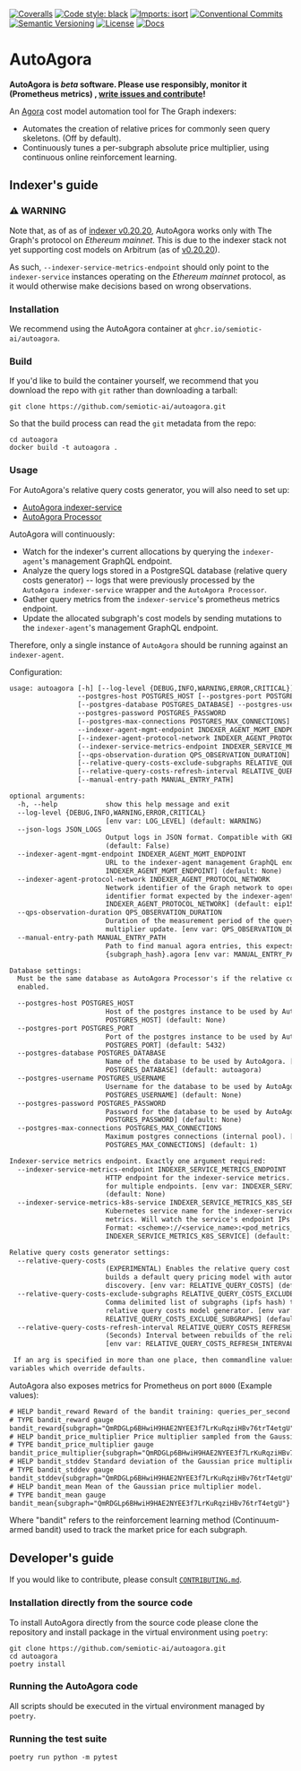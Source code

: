 [![Coveralls](https://img.shields.io/coveralls/github/semiotic-ai/autoagora)](https://coveralls.io/github/semiotic-ai/autoagora)
[![Code style: black](https://img.shields.io/badge/code%20style-black-000000.svg)](https://github.com/psf/black)
[![Imports: isort](https://img.shields.io/badge/%20imports-isort-%231674b1?style=flat&labelColor=ef8336)](https://pycqa.github.io/isort/)
[![Conventional Commits](https://img.shields.io/badge/Conventional%20Commits-1.0.0-%23FE5196?logo=conventionalcommits&logoColor=white)](https://conventionalcommits.org)
[![Semantic Versioning](https://img.shields.io/badge/semver-2.0.0-green)](https://semver.org/spec/v2.0.0.html)
[![License](https://img.shields.io/badge/License-Apache%202.0-blue.svg)](https://opensource.org/licenses/Apache-2.0)
[![Docs](https://img.shields.io/github/actions/workflow/status/semiotic-ai/autoagora/semver.yml?label=docs)](https://semoitic-ai.github.io/autoagora/)

# AutoAgora

**AutoAgora is *beta* software. Please use responsibly, monitor it (Prometheus metrics)
, [write issues and contribute](CONTRIBUTING.md)!**

An [Agora](https://github.com/graphprotocol/agora) cost model automation tool for The Graph indexers:

- Automates the creation of relative prices for commonly seen query skeletons. (Off by default).
- Continuously tunes a per-subgraph absolute price multiplier, using continuous online reinforcement learning.

## Indexer's guide

### ⚠️ WARNING

Note that, as of as of [indexer v0.20.20](https://github.com/graphprotocol/indexer/releases/tag/v0.20.20), AutoAgora
works only with The Graph's protocol on *Ethereum mainnet*. This is due to the indexer stack not yet supporting cost
models on Arbitrum (as of [v0.20.20](https://github.com/graphprotocol/indexer/releases/tag/v0.20.20)).

As such, `--indexer-service-metrics-endpoint` should only point to the `indexer-service` instances operating on the
*Ethereum mainnet* protocol, as it would otherwise make decisions based on wrong observations.

### Installation

We recommend using the AutoAgora container at `ghcr.io/semiotic-ai/autoagora`.

### Build

If you'd like to build the container yourself, we recommend that you download the repo with `git` rather than
downloading a tarball:

```console
git clone https://github.com/semiotic-ai/autoagora.git
```

So that the build process can read the `git` metadata from the repo:

```console
cd autoagora
docker build -t autoagora .
```

### Usage

For AutoAgora's relative query costs generator, you will also need to set up:

- [AutoAgora indexer-service](https://github.com/semiotic-ai/autoagora-indexer-service)
- [AutoAgora Processor](https://github.com/semiotic-ai/autoagora-processor)

AutoAgora will continuously:

- Watch for the indexer's current allocations by querying the `indexer-agent`'s management GraphQL endpoint.
- Analyze the query logs stored in a PostgreSQL database (relative query costs generator) -- logs that were previously
  processed by the `AutoAgora indexer-service` wrapper and the `AutoAgora Processor`.
- Gather query metrics from the `indexer-service`'s prometheus metrics endpoint.
- Update the allocated subgraph's cost models by sending mutations to the `indexer-agent`'s management GraphQL endpoint.

Therefore, only a single instance of `AutoAgora` should be running against an `indexer-agent`.

Configuration:

```txt
usage: autoagora [-h] [--log-level {DEBUG,INFO,WARNING,ERROR,CRITICAL}] [--json-logs JSON_LOGS]
                 --postgres-host POSTGRES_HOST [--postgres-port POSTGRES_PORT]
                 [--postgres-database POSTGRES_DATABASE] --postgres-username POSTGRES_USERNAME
                 --postgres-password POSTGRES_PASSWORD
                 [--postgres-max-connections POSTGRES_MAX_CONNECTIONS]
                 --indexer-agent-mgmt-endpoint INDEXER_AGENT_MGMT_ENDPOINT
                 [--indexer-agent-protocol-network INDEXER_AGENT_PROTOCOL_NETWORK]
                 (--indexer-service-metrics-endpoint INDEXER_SERVICE_METRICS_ENDPOINT | --indexer-service-metrics-k8s-service INDEXER_SERVICE_METRICS_K8S_SERVICE)
                 [--qps-observation-duration QPS_OBSERVATION_DURATION] [--relative-query-costs]
                 [--relative-query-costs-exclude-subgraphs RELATIVE_QUERY_COSTS_EXCLUDE_SUBGRAPHS]
                 [--relative-query-costs-refresh-interval RELATIVE_QUERY_COSTS_REFRESH_INTERVAL]
                 [--manual-entry-path MANUAL_ENTRY_PATH]

optional arguments:
  -h, --help            show this help message and exit
  --log-level {DEBUG,INFO,WARNING,ERROR,CRITICAL}
                        [env var: LOG_LEVEL] (default: WARNING)
  --json-logs JSON_LOGS
                        Output logs in JSON format. Compatible with GKE. [env var: JSON_LOGS]
                        (default: False)
  --indexer-agent-mgmt-endpoint INDEXER_AGENT_MGMT_ENDPOINT
                        URL to the indexer-agent management GraphQL endpoint. [env var:
                        INDEXER_AGENT_MGMT_ENDPOINT] (default: None)
  --indexer-agent-protocol-network INDEXER_AGENT_PROTOCOL_NETWORK
                        Network identifier of the Graph network to operate on. Uses the network
                        identifier format expected by the indexer-agent. [env var:
                        INDEXER_AGENT_PROTOCOL_NETWORK] (default: eip155:1)
  --qps-observation-duration QPS_OBSERVATION_DURATION
                        Duration of the measurement period of the query-per-second after a price
                        multiplier update. [env var: QPS_OBSERVATION_DURATION] (default: 60)
  --manual-entry-path MANUAL_ENTRY_PATH
                        Path to find manual agora entries, this expects Agora model files named
                        {subgraph_hash}.agora [env var: MANUAL_ENTRY_PATH] (default: None)

Database settings:
  Must be the same database as AutoAgora Processor's if the relative costs models generator is
  enabled.

  --postgres-host POSTGRES_HOST
                        Host of the postgres instance to be used by AutoAgora. [env var:
                        POSTGRES_HOST] (default: None)
  --postgres-port POSTGRES_PORT
                        Port of the postgres instance to be used by AutoAgora. [env var:
                        POSTGRES_PORT] (default: 5432)
  --postgres-database POSTGRES_DATABASE
                        Name of the database to be used by AutoAgora. [env var:
                        POSTGRES_DATABASE] (default: autoagora)
  --postgres-username POSTGRES_USERNAME
                        Username for the database to be used by AutoAgora. [env var:
                        POSTGRES_USERNAME] (default: None)
  --postgres-password POSTGRES_PASSWORD
                        Password for the database to be used by AutoAgora. [env var:
                        POSTGRES_PASSWORD] (default: None)
  --postgres-max-connections POSTGRES_MAX_CONNECTIONS
                        Maximum postgres connections (internal pool). [env var:
                        POSTGRES_MAX_CONNECTIONS] (default: 1)

Indexer-service metrics endpoint. Exactly one argument required:
  --indexer-service-metrics-endpoint INDEXER_SERVICE_METRICS_ENDPOINT
                        HTTP endpoint for the indexer-service metrics. Can be a comma-separated
                        for multiple endpoints. [env var: INDEXER_SERVICE_METRICS_ENDPOINT]
                        (default: None)
  --indexer-service-metrics-k8s-service INDEXER_SERVICE_METRICS_K8S_SERVICE
                        Kubernetes service name for the indexer-service and pod port serving its
                        metrics. Will watch the service's endpoint IPs continuously for changes.
                        Format: <scheme>://<service_name>:<pod_metrics_port>/<path>. [env var:
                        INDEXER_SERVICE_METRICS_K8S_SERVICE] (default: None)

Relative query costs generator settings:
  --relative-query-costs
                        (EXPERIMENTAL) Enables the relative query cost generator. Otherwise only
                        builds a default query pricing model with automated market price
                        discovery. [env var: RELATIVE_QUERY_COSTS] (default: False)
  --relative-query-costs-exclude-subgraphs RELATIVE_QUERY_COSTS_EXCLUDE_SUBGRAPHS
                        Comma delimited list of subgraphs (ipfs hash) to exclude from the
                        relative query costs model generator. [env var:
                        RELATIVE_QUERY_COSTS_EXCLUDE_SUBGRAPHS] (default: None)
  --relative-query-costs-refresh-interval RELATIVE_QUERY_COSTS_REFRESH_INTERVAL
                        (Seconds) Interval between rebuilds of the relative query costs models.
                        [env var: RELATIVE_QUERY_COSTS_REFRESH_INTERVAL] (default: 3600)

 If an arg is specified in more than one place, then commandline values override environment
variables which override defaults.
```

AutoAgora also exposes metrics for Prometheus on port `8000` (Example values):

```txt
# HELP bandit_reward Reward of the bandit training: queries_per_second * price_multiplier.
# TYPE bandit_reward gauge
bandit_reward{subgraph="QmRDGLp6BHwiH9HAE2NYEE3f7LrKuRqziHBv76trT4etgU"} 1.577651313168855e-07
# HELP bandit_price_multiplier Price multiplier sampled from the Gaussian model.
# TYPE bandit_price_multiplier gauge
bandit_price_multiplier{subgraph="QmRDGLp6BHwiH9HAE2NYEE3f7LrKuRqziHBv76trT4etgU"} 2.60150080442184e-07
# HELP bandit_stddev Standard deviation of the Gaussian price multiplier model.
# TYPE bandit_stddev gauge
bandit_stddev{subgraph="QmRDGLp6BHwiH9HAE2NYEE3f7LrKuRqziHBv76trT4etgU"} 1.843469500541687
# HELP bandit_mean Mean of the Gaussian price multiplier model.
# TYPE bandit_mean gauge
bandit_mean{subgraph="QmRDGLp6BHwiH9HAE2NYEE3f7LrKuRqziHBv76trT4etgU"} 3.653126148672616e-05
```

Where "bandit" refers to the reinforcement learning method (Continuum-armed bandit) used to track the market price for
each subgraph.

## Developer's guide

If you would like to contribute, please consult [`CONTRIBUTING.md`](CONTRIBUTING.md).

### Installation directly from the source code

To install AutoAgora directly from the source code please clone the repository and install package in the virtual
environment using `poetry`:

```console
git clone https://github.com/semiotic-ai/autoagora.git
cd autoagora
poetry install
```

### Running the AutoAgora code

All scripts should be executed in the virtual environment managed by `poetry`.

### Running the test suite

```console
poetry run python -m pytest
```
